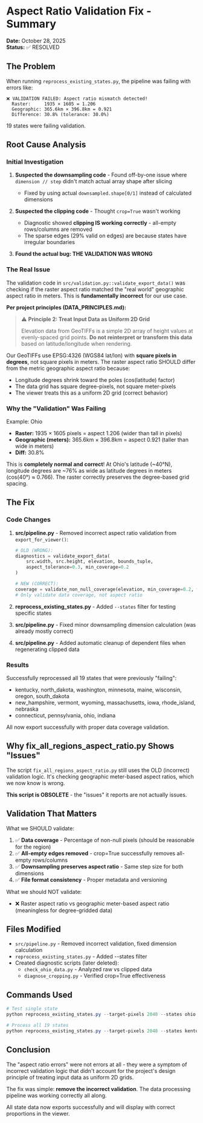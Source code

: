 # Aspect Ratio Validation Fix - Summary

**Date:** October 28, 2025  
**Status:** ✅ RESOLVED

## The Problem

When running `reprocess_existing_states.py`, the pipeline was failing with errors like:

```
❌ VALIDATION FAILED: Aspect ratio mismatch detected!
  Raster:     1935 × 1605 = 1.206
  Geographic: 365.6km × 396.8km = 0.921
  Difference: 30.8% (tolerance: 30.0%)
```

19 states were failing validation.

## Root Cause Analysis

### Initial Investigation
1. **Suspected the downsampling code** - Found off-by-one issue where `dimension // step` didn't match actual array shape after slicing
   - Fixed by using actual `downsampled.shape[0/1]` instead of calculated dimensions
   
2. **Suspected the clipping code** - Thought `crop=True` wasn't working
   - Diagnostic showed **clipping IS working correctly** - all-empty rows/columns are removed
   - The sparse edges (29% valid on edges) are because states have irregular boundaries

3. **Found the actual bug: THE VALIDATION WAS WRONG**

### The Real Issue

The validation code in `src/validation.py::validate_export_data()` was checking if the raster aspect ratio matched the "real world" geographic aspect ratio in meters. This is **fundamentally incorrect** for our use case.

**Per project principles (DATA_PRINCIPLES.md):**
> ⚠️ **Principle 2: Treat Input Data as Uniform 2D Grid**
> 
> Elevation data from GeoTIFFs is a simple 2D array of height values at evenly-spaced grid points. **Do not reinterpret or transform this data** based on latitude/longitude when rendering.

Our GeoTIFFs use EPSG:4326 (WGS84 lat/lon) with **square pixels in degrees**, not square pixels in meters. The raster aspect ratio SHOULD differ from the metric geographic aspect ratio because:
- Longitude degrees shrink toward the poles (cos(latitude) factor)
- The data grid has square degree-pixels, not square meter-pixels
- The viewer treats this as a uniform 2D grid (correct behavior)

### Why the "Validation" Was Failing

Example: Ohio
- **Raster:** 1935 × 1605 pixels = aspect 1.206 (wider than tall in pixels)
- **Geographic (meters):** 365.6km × 396.8km = aspect 0.921 (taller than wide in meters)  
- **Diff:** 30.8%

This is **completely normal and correct**! At Ohio's latitude (~40°N), longitude degrees are ~76% as wide as latitude degrees in meters (cos(40°) ≈ 0.766). The raster correctly preserves the degree-based grid spacing.

## The Fix

### Code Changes

1. **src/pipeline.py** - Removed incorrect aspect ratio validation from `export_for_viewer()`:
   ```python
   # OLD (WRONG):
   diagnostics = validate_export_data(
       src.width, src.height, elevation, bounds_tuple,
       aspect_tolerance=0.3, min_coverage=0.2
   )
   
   # NEW (CORRECT):
   coverage = validate_non_null_coverage(elevation, min_coverage=0.2, warn_only=True)
   # Only validate data coverage, not aspect ratio
   ```

2. **reprocess_existing_states.py** - Added `--states` filter for testing specific states

3. **src/pipeline.py** - Fixed minor downsampling dimension calculation (was already mostly correct)

4. **src/pipeline.py** - Added automatic cleanup of dependent files when regenerating clipped data

### Results

Successfully reprocessed all 19 states that were previously "failing":
- kentucky, north_dakota, washington, minnesota, maine, wisconsin, oregon, south_dakota
- new_hampshire, vermont, wyoming, massachusetts, iowa, rhode_island, nebraska
- connecticut, pennsylvania, ohio, indiana

All now export successfully with proper data coverage validation.

## Why fix_all_regions_aspect_ratio.py Shows "Issues"

The script `fix_all_regions_aspect_ratio.py` still uses the OLD (incorrect) validation logic. It's checking geographic meter-based aspect ratios, which we now know is wrong.

**This script is OBSOLETE** - the "issues" it reports are not actually issues.

## Validation That Matters

What we SHOULD validate:
1. ✅ **Data coverage** - Percentage of non-null pixels (should be reasonable for the region)
2. ✅ **All-empty edges removed** - crop=True successfully removes all-empty rows/columns
3. ✅ **Downsampling preserves aspect ratio** - Same step size for both dimensions
4. ✅ **File format consistency** - Proper metadata and versioning

What we should NOT validate:
- ❌ Raster aspect ratio vs geographic meter-based aspect ratio (meaningless for degree-gridded data)

## Files Modified

- `src/pipeline.py` - Removed incorrect validation, fixed dimension calculation
- `reprocess_existing_states.py` - Added --states filter
- Created diagnostic scripts (later deleted):
  - `check_ohio_data.py` - Analyzed raw vs clipped data
  - `diagnose_cropping.py` - Verified crop=True effectiveness

## Commands Used

```powershell
# Test single state
python reprocess_existing_states.py --target-pixels 2048 --states ohio

# Process all 19 states
python reprocess_existing_states.py --target-pixels 2048 --states kentucky north_dakota washington minnesota maine wisconsin oregon south_dakota new_hampshire vermont wyoming massachusetts iowa rhode_island nebraska connecticut pennsylvania ohio indiana
```

## Conclusion

The "aspect ratio errors" were not errors at all - they were a symptom of incorrect validation logic that didn't account for the project's design principle of treating input data as uniform 2D grids.

The fix was simple: **remove the incorrect validation**. The data processing pipeline was working correctly all along.

All state data now exports successfully and will display with correct proportions in the viewer.

